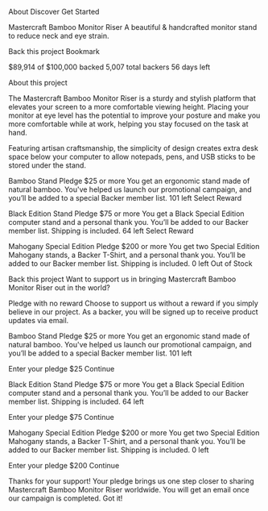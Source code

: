 
  About
  Discover
  Get Started

  Mastercraft Bamboo Monitor Riser
  A beautiful & handcrafted monitor stand to reduce neck and eye strain.

  Back this project
  Bookmark

  $89,914 of $100,000 backed
  5,007 total backers
  56 days left

  About this project

  The Mastercraft Bamboo Monitor Riser is a sturdy and stylish platform that elevates your screen to a more comfortable viewing height. Placing your monitor at eye level has the potential to improve your posture and make you more comfortable while at work, helping you stay focused on the task at hand.

  Featuring artisan craftsmanship, the simplicity of design creates extra desk space below your computer to allow notepads, pens, and USB sticks to be stored under the stand.
  
  Bamboo Stand
  Pledge $25 or more
  You get an ergonomic stand made of natural bamboo. You've helped us launch our promotional campaign, and 
  you’ll be added to a special Backer member list.
  101 left
  Select Reward

  Black Edition Stand
  Pledge $75 or more
  You get a Black Special Edition computer stand and a personal thank you. You’ll be added to our Backer 
  member list. Shipping is included.
  64 left
  Select Reward

  Mahogany Special Edition
  Pledge $200 or more
  You get two Special Edition Mahogany stands, a Backer T-Shirt, and a personal thank you. You’ll be added 
  to our Backer member list. Shipping is included.
  0 left
  Out of Stock

  <!-- Selection modal start -->

  Back this project
  Want to support us in bringing Mastercraft Bamboo Monitor Riser out in the world?

  Pledge with no reward
  Choose to support us without a reward if you simply believe in our project. As a backer, 
  you will be signed up to receive product updates via email.

  Bamboo Stand
  Pledge $25 or more
  You get an ergonomic stand made of natural bamboo. You've helped us launch our promotional campaign, and
  you’ll be added to a special Backer member list.
  101 left

  <!-- Selected pledge start -->
  Enter your pledge
  $25
  Continue
  <!-- Selected pledge end -->

  Black Edition Stand
  Pledge $75 or more
  You get a Black Special Edition computer stand and a personal thank you. You’ll be added to our Backer
  member list. Shipping is included.
  64 left

  <!-- Selected pledge start -->
  Enter your pledge
  $75
  Continue
  <!-- Selected pledge end -->

  Mahogany Special Edition
  Pledge $200 or more
  You get two Special Edition Mahogany stands, a Backer T-Shirt, and a personal thank you. You’ll be added
  to our Backer member list. Shipping is included.
  0 left

  <!-- Selected pledge  start -->
  Enter your pledge
  $200
  Continue
  <!-- Selected pledge end -->

  <!-- Selection modal end -->

  <!-- Success modal start -->

  Thanks for your support!
  Your pledge brings us one step closer to sharing Mastercraft Bamboo Monitor Riser worldwide. You will get
  an email once our campaign is completed.
  Got it!

  <!-- Success modal end -->
</body>
</html>
